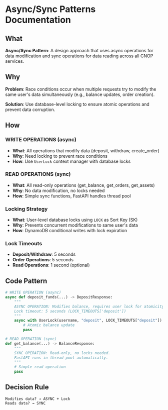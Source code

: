 # Async/Sync Patterns Documentation

## What

**Async/Sync Pattern**: A design approach that uses async operations for data modification and sync operations for data reading across all CNOP services.

## Why

**Problem**: Race conditions occur when multiple requests try to modify the same user's data simultaneously (e.g., balance updates, order creation).

**Solution**: Use database-level locking to ensure atomic operations and prevent data corruption.

## How

### WRITE OPERATIONS (async)
- **What**: All operations that modify data (deposit, withdraw, create_order)
- **Why**: Need locking to prevent race conditions
- **How**: Use `UserLock` context manager with database locks

### READ OPERATIONS (sync)
- **What**: All read-only operations (get_balance, get_orders, get_assets)
- **Why**: No data modification, no locks needed
- **How**: Simple sync functions, FastAPI handles thread pool

### Locking Strategy
- **What**: User-level database locks using `LOCK` as Sort Key (SK)
- **Why**: Prevents concurrent modifications to same user's data
- **How**: DynamoDB conditional writes with lock expiration

### Lock Timeouts
- **Deposit/Withdraw**: 5 seconds
- **Order Operations**: 5 seconds
- **Read Operations**: 1 second (optional)

## Code Pattern

```python
# WRITE OPERATION (async)
async def deposit_funds(...) -> DepositResponse:
    """
    ASYNC OPERATION: Modifies balance, requires user lock for atomicity.
    Lock timeout: 5 seconds (LOCK_TIMEOUTS['deposit'])
    """
    async with UserLock(username, "deposit", LOCK_TIMEOUTS["deposit"]):
        # Atomic balance update
        pass

# READ OPERATION (sync)
def get_balance(...) -> BalanceResponse:
    """
    SYNC OPERATION: Read-only, no locks needed.
    FastAPI runs in thread pool automatically.
    """
    # Simple read operation
    pass
```

## Decision Rule

```
Modifies data? → ASYNC + Lock
Reads data? → SYNC
```
